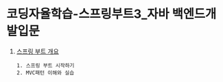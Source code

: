 # 코딩자율학습-스프링부트3_자바 백엔드개발입문

1. [스프링 부트 개요](스프링20%부트20%개요.md)
     
       1. 스프링 부트 시작하기
       2. MVC패턴 이해와 실습
 

